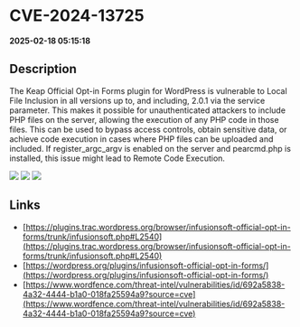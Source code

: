 # CVE-2024-13725

**2025-02-18 05:15:18**

## Description
The Keap Official Opt-in Forms plugin for WordPress is vulnerable to Local File Inclusion in all versions up to, and including, 2.0.1 via the service parameter. This makes it possible for unauthenticated attackers to include PHP files on the server, allowing the execution of any PHP code in those files. This can be used to bypass access controls, obtain sensitive data, or achieve code execution in cases where PHP files can be uploaded and included. If register_argc_argv is enabled on the server and pearcmd.php is installed, this issue might lead to Remote Code Execution.

![](https://img.shields.io/static/v1?label=Score&message=9.8&color=red)
![](https://img.shields.io/static/v1?label=Severity&message=CRITICAL&color=red)
![](https://img.shields.io/static/v1?label=CWE&message=Traversal&color=green)

## Links
- [https://plugins.trac.wordpress.org/browser/infusionsoft-official-opt-in-forms/trunk/infusionsoft.php#L2540](https://plugins.trac.wordpress.org/browser/infusionsoft-official-opt-in-forms/trunk/infusionsoft.php#L2540)
- [https://wordpress.org/plugins/infusionsoft-official-opt-in-forms/](https://wordpress.org/plugins/infusionsoft-official-opt-in-forms/)
- [https://www.wordfence.com/threat-intel/vulnerabilities/id/692a5838-4a32-4444-b1a0-018fa25594a9?source=cve](https://www.wordfence.com/threat-intel/vulnerabilities/id/692a5838-4a32-4444-b1a0-018fa25594a9?source=cve)
